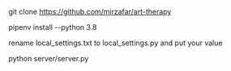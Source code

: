 git clone https://github.com/mirzafar/art-therapy

pipenv install --python 3.8

rename local_settings.txt to local_settings.py and put your value

python server/server.py